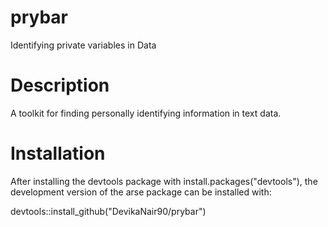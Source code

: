 # prybar
Identifying private variables in Data

# Description

A toolkit for finding personally identifying information in text data. 

# Installation

After installing the devtools package with install.packages("devtools"), the development 
version of the arse package can be installed with:

devtools::install_github("DevikaNair90/prybar")


